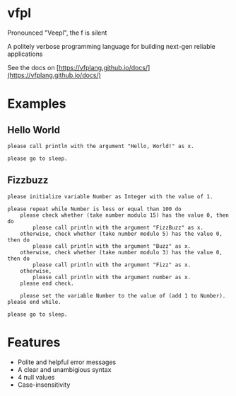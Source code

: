 # vfpl

Pronounced "Veepl", the f is silent  

A politely verbose programming language for building next-gen reliable applications

See the docs on [https://vfplang.github.io/docs/](https://vfplang.github.io/docs/)

# Examples

## Hello World

```
please call println with the argument "Hello, World!" as x.

please go to sleep.
```

## Fizzbuzz

```
please initialize variable Number as Integer with the value of 1.
    
please repeat while Number is less or equal than 100 do
    please check whether (take number modulo 15) has the value 0, then do
        please call println with the argument "FizzBuzz" as x.
    otherwise, check whether (take number modulo 5) has the value 0, then do
        please call println with the argument "Buzz" as x.
    otherwise, check whether (take number modulo 3) has the value 0, then do
        please call println with the argument "Fizz" as x.
    otherwise,
        please call println with the argument number as x.
    please end check.

    please set the variable Number to the value of (add 1 to Number).
please end while.

please go to sleep.
```

# Features

* Polite and helpful error messages
* A clear and unambigious syntax
* 4 null values
* Case-insensitivity
